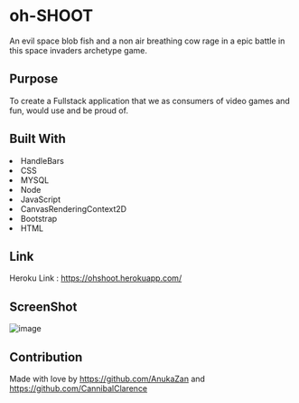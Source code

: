 # oh-SHOOT

An evil space blob fish and a non air breathing cow rage in a epic battle in this space invaders archetype game.
 
## Purpose
To create a Fullstack application that we as consumers of video games and fun, would use and be proud of.

## Built With
<li>
HandleBars
</li>
<li>
CSS
</li>
<li>
MYSQL
</li>
<li>
Node
</li>
<li>
JavaScript
</li>
<li>
CanvasRenderingContext2D
</li>
<li>
Bootstrap
</li>
<li>
HTML
</li>

## Link
Heroku Link : https://ohshoot.herokuapp.com/

## ScreenShot
![image](https://user-images.githubusercontent.com/100390351/178166133-0442ccca-ef72-4b24-8e2e-ddee3fdf1679.png)

## Contribution
Made with love by https://github.com/AnukaZan
and https://github.com/CannibalClarence
